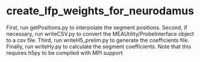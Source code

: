 # create_lfp_weights_for_neurodamus

First, run getPositions.py to interpolate the segment positions.
Second, if necessary, run writeCSV.py to convert the MEAUtility/ProbeInterface object to a csv file.
Third, run writeH5_prelim.py to generate the coefficients file. 
Finally, run writeHy.py to calculate the segment coefficients. Note that this requires h5py to be compiled with MPI support
